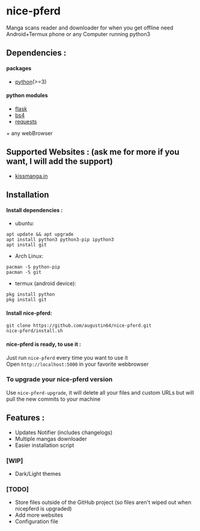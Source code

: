 # nice-pferd
Manga scans reader and downloader for when you get offline need Android+Termux phone or any Computer running python3


## Dependencies :
#### packages
* [python](https://www.python.org/)(>=3)
#### python modules
* [flask](https://pypi.org/project/Flask/)
* [bs4](https://pypi.org/project/bs4/)
* [requests](https://pypi.org/project/requests/)

\+ any webBrowser

## Supported Websites : (ask me for more if you want, I will add the support)
* [kissmanga.in](https://kissmanga.in/)

## Installation

#### Install dependencies :
* ubuntu:
```
apt update && apt upgrade
apt install python3 python3-pip ipython3
apt install git
```
* Arch Linux:
```
pacman -S python-pip
pacman -S git
```
* termux (android device):
```
pkg install python
pkg install git
```

#### Install nice-pferd:
```
git clone https://github.com/augustin64/nice-pferd.git
nice-pferd/install.sh
```

#### nice-pferd is ready, to use it :

Just run `nice-pferd` every time you want to use it  
Open `http://localhost:5000` in your favorite webbrowser

### To upgrade your nice-pferd version
Use `nice-pferd-upgrade`, it will delete all your files and custom URLs but will pull the new commits to your machine

## Features :
+ Updates Notifier (includes changelogs)
+ Multiple mangas downloader
+ Easier installation script

### [WIP] 
+ Dark/Light themes

### [TODO]
+ Store files outside of the GitHub project (so files aren't wiped out when nicepferd is upgraded)
+ Add more websites
+ Configuration file
